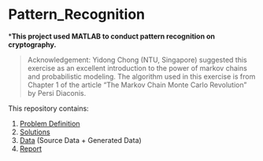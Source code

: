 # Pattern_Recognition

***This project used MATLAB to conduct pattern recognition on cryptography.**


> Acknowledgement: Yidong Chong (NTU, Singapore) suggested this exercise as an excellent introduction to the power of markov chains and probabilistic modeling. The algorithm used in this exercise is from Chapter 1 of the article “The Markov Chain Monte Carlo Revolution” by Persi Diaconis.

This repository contains:

1. [Problem Definition](https://github.com/shulin16/Pattern_Recognition_Project_Cryptography/blob/main/Problem%20Definition.pdf)
2. [Solutions](https://github.com/shulin16/Pattern_Recognition_Project_Cryptography/tree/main/MATLAB%20Codes)
3. [Data](https://github.com/shulin16/Pattern_Recognition_Project_Cryptography/tree/main/MATLAB%20Data) (Source Data + Generated Data)
4. [Report](https://github.com/shulin16/Pattern_Recognition_Project_Cryptography/blob/main/Project%20Results%20Report.pdf)
